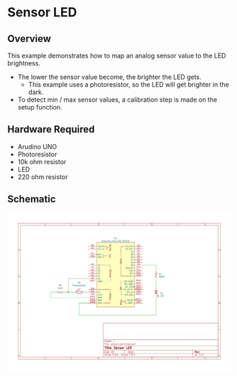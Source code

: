 # Sensor LED

## Overview

This example demonstrates how to map an analog sensor value to the LED brightness.

* The lower the sensor value become, the brighter the LED gets.
  * This example uses a photoresistor, so the LED will get brighter in the dark.
* To detect min / max sensor values, a calibration step is made on the setup function.

## Hardware Required

* Arudino UNO
* Photoresistor
* 10k ohm resistor
* LED
* 220 ohm resistor

## Schematic

<img src="kicad/sensor_led/sensor_led.svg">